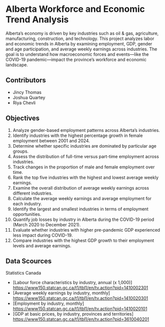 # Alberta Workforce and Economic Trend Analysis
Alberta’s economy is driven by key industries such as oil & gas, agriculture, manufacturing, construction, and technology. This project analyzes labor and economic trends in Alberta by examining employment, GDP, gender and age participation, and average weekly earnings across industries. The goal is to understand how macroeconomic forces and events—like the COVID-19 pandemic—impact the province’s workforce and economic landscape.
## Contributors 
- Jincy Thomas
- Joshua Quartey
- Riya Chevli
## Objectives
1. Analyze gender-based employment patterns across Alberta’s industries.
2. Identify industries with the highest percentage growth in female employment between 2001 and 2024.
3. Determine whether specific industries are dominated by particular age groups.
4. Assess the distribution of full-time versus part-time employment across industries.
5. Track changes in the proportion of male and female employment over time.
6. Rank the top five industries with the highest and lowest average weekly earnings.
7. Examine the overall distribution of average weekly earnings across different industries.
8. Calculate the average weekly earnings and average employment for each industry.
9. Identify the largest and smallest industries in terms of employment opportunities.
10. Quantify job losses by industry in Alberta during the COVID-19 period (March 2020 to December 2021).
11. Evaluate whether industries with higher pre-pandemic GDP experienced less impact during COVID-19.
12. Compare industries with the highest GDP growth to their employment levels and average earnings.
## Data Scources
Statistics Canada
- [Labour force characteristics by industry, annual (x 1,000)] https://www150.statcan.gc.ca/t1/tbl1/en/tv.action?pid=1410002301
- [Average weekly earnings by industry, monthly] https://www150.statcan.gc.ca/t1/tbl1/en/tv.action?pid=1410020301
- [Employment by industry, monthly] https://www150.statcan.gc.ca/t1/tbl1/en/tv.action?pid=1410020101
- [GDP at basic prices, by industry, provinces and territories] https://www150.statcan.gc.ca/t1/tbl1/en/tv.action?pid=3610040201

